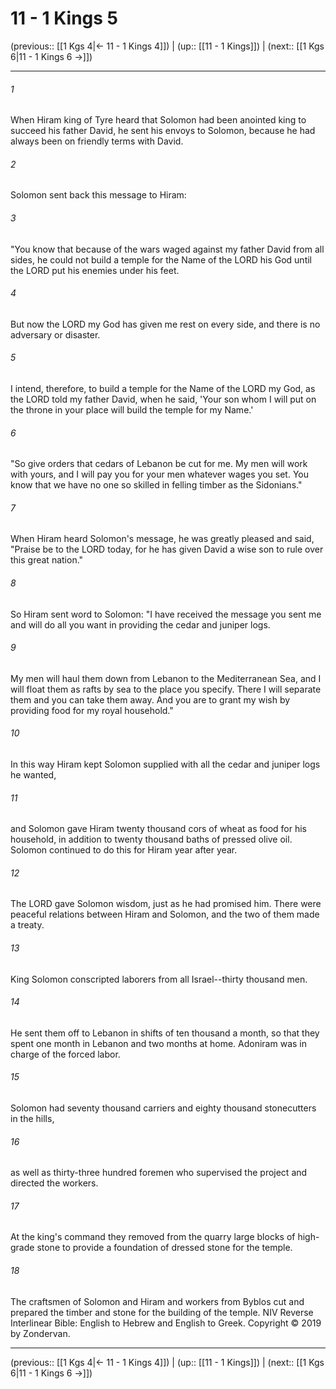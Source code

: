 # 11 - 1 Kings 5

(previous:: [[1 Kgs 4|← 11 - 1 Kings 4]]) | (up:: [[11 - 1 Kings]]) | (next:: [[1 Kgs 6|11 - 1 Kings 6 →]])

***


###### 1 
When Hiram king of Tyre heard that Solomon had been anointed king to succeed his father David, he sent his envoys to Solomon, because he had always been on friendly terms with David. 

###### 2 
Solomon sent back this message to Hiram: 

###### 3 
"You know that because of the wars waged against my father David from all sides, he could not build a temple for the Name of the LORD his God until the LORD put his enemies under his feet. 

###### 4 
But now the LORD my God has given me rest on every side, and there is no adversary or disaster. 

###### 5 
I intend, therefore, to build a temple for the Name of the LORD my God, as the LORD told my father David, when he said, 'Your son whom I will put on the throne in your place will build the temple for my Name.' 

###### 6 
"So give orders that cedars of Lebanon be cut for me. My men will work with yours, and I will pay you for your men whatever wages you set. You know that we have no one so skilled in felling timber as the Sidonians." 

###### 7 
When Hiram heard Solomon's message, he was greatly pleased and said, "Praise be to the LORD today, for he has given David a wise son to rule over this great nation." 

###### 8 
So Hiram sent word to Solomon: "I have received the message you sent me and will do all you want in providing the cedar and juniper logs. 

###### 9 
My men will haul them down from Lebanon to the Mediterranean Sea, and I will float them as rafts by sea to the place you specify. There I will separate them and you can take them away. And you are to grant my wish by providing food for my royal household." 

###### 10 
In this way Hiram kept Solomon supplied with all the cedar and juniper logs he wanted, 

###### 11 
and Solomon gave Hiram twenty thousand cors of wheat as food for his household, in addition to twenty thousand baths of pressed olive oil. Solomon continued to do this for Hiram year after year. 

###### 12 
The LORD gave Solomon wisdom, just as he had promised him. There were peaceful relations between Hiram and Solomon, and the two of them made a treaty. 

###### 13 
King Solomon conscripted laborers from all Israel--thirty thousand men. 

###### 14 
He sent them off to Lebanon in shifts of ten thousand a month, so that they spent one month in Lebanon and two months at home. Adoniram was in charge of the forced labor. 

###### 15 
Solomon had seventy thousand carriers and eighty thousand stonecutters in the hills, 

###### 16 
as well as thirty-three hundred foremen who supervised the project and directed the workers. 

###### 17 
At the king's command they removed from the quarry large blocks of high-grade stone to provide a foundation of dressed stone for the temple. 

###### 18 
The craftsmen of Solomon and Hiram and workers from Byblos cut and prepared the timber and stone for the building of the temple. NIV Reverse Interlinear Bible: English to Hebrew and English to Greek. Copyright © 2019 by Zondervan.

***

(previous:: [[1 Kgs 4|← 11 - 1 Kings 4]]) | (up:: [[11 - 1 Kings]]) | (next:: [[1 Kgs 6|11 - 1 Kings 6 →]])
